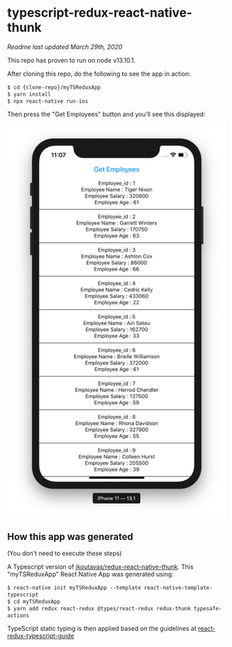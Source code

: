 # typescript-redux-react-native-thunk

*Readme last updated March 29th, 2020*

This repo has proven to run on node v13.10.1.

After cloning this repo, do the following to see the app in action:

```
$ cd {clone-repo}/myTSReduxApp
$ yarn install
$ npx react-native run-ios

```

Then press the "Get Employees" button and you'll see this displayed:


![](ScreenShot.png)


## How this app was generated

(You don't need to execute these steps)

A Typescript version of [jkoutavas/redux-react-native-thunk](https://github.com/jkoutavas/redux-react-native-thunk). 
This "myTSReduxApp" React Native App was generated using:

```
$ react-native init myTSReduxApp --template react-native-template-typescript
$ cd myTSReduxApp
$ yarn add redux react-redux @types/react-redux redux-thunk typesafe-actions
```

TypeScript static typing is then applied based on the guidelines at [react-redux-typescript-guide](https://github.com/piotrwitek/react-redux-typescript-guide)

